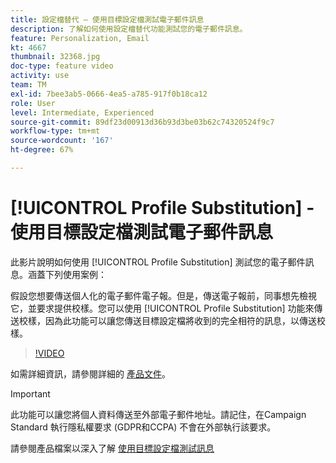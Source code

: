 ```yaml
---
title: 設定檔替代 — 使用目標設定檔測試電子郵件訊息
description: 了解如何使用設定檔替代功能測試您的電子郵件訊息。
feature: Personalization, Email
kt: 4667
thumbnail: 32368.jpg
doc-type: feature video
activity: use
team: TM
exl-id: 7bee3ab5-0666-4ea5-a785-917f0b18ca12
role: User
level: Intermediate, Experienced
source-git-commit: 89df23d00913d36b93d3be03b62c74320524f9c7
workflow-type: tm+mt
source-wordcount: '167'
ht-degree: 67%

---
```


# [!UICONTROL Profile Substitution] - 使用目標設定檔測試電子郵件訊息

此影片說明如何使用 [!UICONTROL Profile Substitution] 測試您的電子郵件訊息。涵蓋下列使用案例：

假設您想要傳送個人化的電子郵件電子報。但是，傳送電子報前，同事想先檢視它，並要求提供校樣。您可以使用 [!UICONTROL Profile Substitution] 功能來傳送校樣，因為此功能可以讓您傳送目標設定檔將收到的完全相符的訊息，以傳送校樣。

>[!VIDEO](https://video.tv.adobe.com/v/32368?quality=12&learn=on)

如需詳細資訊，請參閱詳細的 [產品文件](https://experienceleague.adobe.com/docs/campaign-standard/using/testing-and-sending/preparing-and-testing-messages/testing-messages-using-target.html?lang=en)。

>[!IMPORTANT]
>
>此功能可以讓您將個人資料傳送至外部電子郵件地址。請記住，在Campaign Standard 執行隱私權要求 (GDPR和CCPA) 不會在外部執行該要求。

請參閱產品檔案以深入了解 [使用目標設定檔測試訊息](https://experienceleague.adobe.com/docs/campaign-standard/using/testing-and-sending/preparing-and-testing-messages/testing-messages-using-target.html?lang=en)
